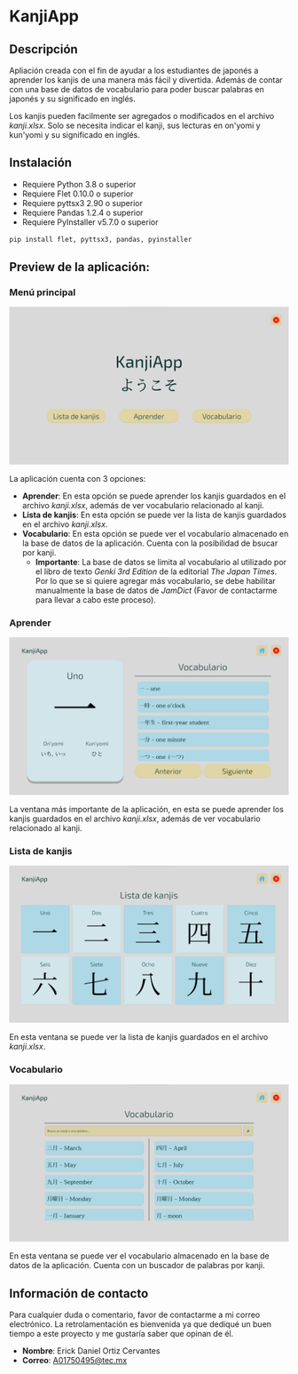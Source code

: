 # KanjiApp

## Descripción

Apliación creada con el fin de ayudar a los estudiantes de japonés a aprender los kanjis de una manera más fácil y divertida. Además de contar con una base de datos de vocabulario para poder buscar palabras en japonés y su significado en inglés.

Los kanjis pueden facilmente ser agregados o modificados en el archivo _kanji.xlsx_. Solo se necesita indicar el kanji, sus lecturas en on'yomi y kun'yomi y su significado en inglés.

## Instalación

  - Requiere Python 3.8 o superior
  - Requiere Flet 0.10.0 o superior
  - Requiere pyttsx3 2.90 o superior
  - Requiere Pandas 1.2.4 o superior
  - Requiere PyInstaller v5.7.0 o superior

```python
pip install flet, pyttsx3, pandas, pyinstaller
```

## Preview de la aplicación:

### Menú principal

![image](/assets/main_menu.png "Menú principal")

La aplicación cuenta con 3 opciones:
  - **Aprender**: En esta opción se puede aprender los kanjis guardados en el archivo _kanji.xlsx_, además de ver vocabulario relacionado al kanji.
  - **Lista de kanjis**: En esta opción se puede ver la lista de kanjis guardados en el archivo _kanji.xlsx_.
  - **Vocabulario**: En esta opción se puede ver el vocabulario almacenado en la base de datos de la aplicación. Cuenta con la posibilidad de bsucar por kanji.
    - **Importante**: La base de datos se limita al vocabulario al utilizado por el libro de texto _Genki 3rd Edition_ de la editorial _The Japan Times_. Por lo que se si quiere agregar más vocabulario, se debe habilitar manualmente la base de datos de _JamDict_ (Favor de contactarme para llevar a cabo este proceso).

### Aprender

![image](/assets/aprender.png "Aprender")

La ventana más importante de la aplicación, en esta se puede aprender los kanjis guardados en el archivo _kanji.xlsx_, además de ver vocabulario relacionado al kanji.

### Lista de kanjis

![image](/assets/lista_de_kanjis.png "Lista de kanjis")

En esta ventana se puede ver la lista de kanjis guardados en el archivo _kanji.xlsx_.

### Vocabulario

![image](/assets/vocabulario.png "Vocabulario")

En esta ventana se puede ver el vocabulario almacenado en la base de datos de la aplicación. Cuenta con un buscador de palabras por kanji.

## Información de contacto

Para cualquier duda o comentario, favor de contactarme a mi correo electrónico. La retrolamentación es bienvenida ya que dediqué un buen tiempo a este proyecto y me gustaría saber que opinan de él.

  - **Nombre**: Erick Daniel Ortiz Cervantes
  - **Correo**: A01750495@tec.mx